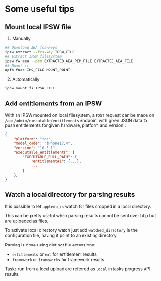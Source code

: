 # Some useful tips

## Mount local IPSW file

1. Manually

```bash
## Download AEA fcs-keys
ipsw extract --fcs-key IPSW_FILE
## Extract IPSW filesystem
ipsw fw aea --pem EXTRACTED_AEA_PEM_FILE EXTRACTED_AEA_FILE
## Mount it
apfs-fuse IMG_FILE MOUNT_POINT
```

2. Automatically

```bash
ipsw mount fs IPSW_FILE
```

## Add entitlements from an IPSW

With an IPSW mounted on local filesystem, a `POST` request can be made on `/api/admin/executable/entitlements` endpoint with given JSON data to push entitlements for given hardware, platform and version :

```json
{
    "platform": "ios",
    "model_code": "iPhone17,4",
    "version": "18.3.1",
    "executable_entitlements": {
        "EXECUTABLE_FULL_PATH": {
            "entitlement#1": {...},
            ...
        }
    },
}
```

## Watch a local directory for parsing results

It is possible to let `appledb_rs` watch for files dropped in a local directory.

This can be pretty useful when parsing results cannot be sent over http but are uploaded as files.

To activate local directory watch just add `watched_directory` in the configuration file, having it point to an existing directory.

Parsing is done using distinct file extensions:

- `entitlements` or `ent` for entitlement results
- `framework` or `frameworks` for framework results

Tasks run from a local upload are referred as `local` in tasks progress API results.
